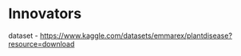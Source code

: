 # Innovators                                                 
dataset - https://www.kaggle.com/datasets/emmarex/plantdisease?resource=download   

